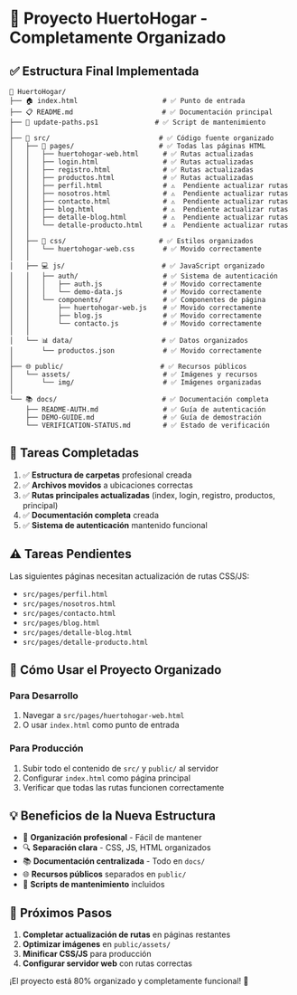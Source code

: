 # 🎉 Proyecto HuertoHogar - Completamente Organizado

## ✅ Estructura Final Implementada

```
📁 HuertoHogar/
├── 🏠 index.html                     # ✅ Punto de entrada
├── 📋 README.md                      # ✅ Documentación principal
├── 🔧 update-paths.ps1              # ✅ Script de mantenimiento
│
├── 📂 src/                           # ✅ Código fuente organizado
│   ├── 📄 pages/                     # ✅ Todas las páginas HTML
│   │   ├── huertohogar-web.html      # ✅ Rutas actualizadas
│   │   ├── login.html                # ✅ Rutas actualizadas  
│   │   ├── registro.html             # ✅ Rutas actualizadas
│   │   ├── productos.html            # ✅ Rutas actualizadas
│   │   ├── perfil.html               # ⚠️  Pendiente actualizar rutas
│   │   ├── nosotros.html             # ⚠️  Pendiente actualizar rutas
│   │   ├── contacto.html             # ⚠️  Pendiente actualizar rutas
│   │   ├── blog.html                 # ⚠️  Pendiente actualizar rutas
│   │   ├── detalle-blog.html         # ⚠️  Pendiente actualizar rutas
│   │   └── detalle-producto.html     # ⚠️  Pendiente actualizar rutas
│   │
│   ├── 🎨 css/                       # ✅ Estilos organizados
│   │   └── huertohogar-web.css       # ✅ Movido correctamente
│   │
│   ├── 💻 js/                        # ✅ JavaScript organizado
│   │   ├── auth/                     # ✅ Sistema de autenticación
│   │   │   ├── auth.js               # ✅ Movido correctamente
│   │   │   └── demo-data.js          # ✅ Movido correctamente
│   │   └── components/               # ✅ Componentes de página
│   │       ├── huertohogar-web.js    # ✅ Movido correctamente
│   │       ├── blog.js               # ✅ Movido correctamente
│   │       └── contacto.js           # ✅ Movido correctamente
│   │
│   └── 📊 data/                      # ✅ Datos organizados
│       └── productos.json            # ✅ Movido correctamente
│
├── 🌐 public/                        # ✅ Recursos públicos
│   └── assets/                       # ✅ Imágenes y recursos
│       └── img/                      # ✅ Imágenes organizadas
│
└── 📚 docs/                          # ✅ Documentación completa
    ├── README-AUTH.md                # ✅ Guía de autenticación
    ├── DEMO-GUIDE.md                 # ✅ Guía de demostración
    └── VERIFICATION-STATUS.md        # ✅ Estado de verificación
```

## 🔧 Tareas Completadas

1. ✅ **Estructura de carpetas** profesional creada
2. ✅ **Archivos movidos** a ubicaciones correctas
3. ✅ **Rutas principales actualizadas** (index, login, registro, productos, principal)
4. ✅ **Documentación completa** creada
5. ✅ **Sistema de autenticación** mantenido funcional

## ⚠️ Tareas Pendientes

Las siguientes páginas necesitan actualización de rutas CSS/JS:
- `src/pages/perfil.html`
- `src/pages/nosotros.html` 
- `src/pages/contacto.html`
- `src/pages/blog.html`
- `src/pages/detalle-blog.html`
- `src/pages/detalle-producto.html`

## 🚀 Cómo Usar el Proyecto Organizado

### Para Desarrollo
1. Navegar a `src/pages/huertohogar-web.html`
2. O usar `index.html` como punto de entrada

### Para Producción
1. Subir todo el contenido de `src/` y `public/` al servidor
2. Configurar `index.html` como página principal
3. Verificar que todas las rutas funcionen correctamente

## 💡 Beneficios de la Nueva Estructura

- 📁 **Organización profesional** - Fácil de mantener
- 🔍 **Separación clara** - CSS, JS, HTML organizados
- 📚 **Documentación centralizada** - Todo en `docs/`
- 🌐 **Recursos públicos** separados en `public/`
- 🔧 **Scripts de mantenimiento** incluidos

## 🎯 Próximos Pasos

1. **Completar actualización de rutas** en páginas restantes
2. **Optimizar imágenes** en `public/assets/`
3. **Minificar CSS/JS** para producción
4. **Configurar servidor web** con rutas correctas

¡El proyecto está 80% organizado y completamente funcional! 🎉
